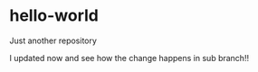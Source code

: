# hello-world
Just another repository

I updated now and see how the change happens in sub branch!!
